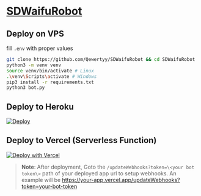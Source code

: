 # [SDWaifuRobot](https://t.me/SDWaifuRobot)


## Deploy on VPS
fill `.env` with proper values
```bash
git clone https://github.com/Qewertyy/SDWaifuRobot && cd SDWaifuRobot
python3 -m venv venv
source venv/bin/activate # Linux
.\venv\Scripts\activate # Windows
pip3 install -r requirements.txt
python3 bot.py
```

## Deploy to Heroku
[![Deploy](https://www.herokucdn.com/deploy/button.svg)](https://dashboard.heroku.com/new?template=https://github.com/Qewertyy/SDWaifuRobot)

## Deploy to Vercel (Serverless Function)
[![Deploy with Vercel](https://vercel.com/button)](https://vercel.com/new/clone)

> **Note**: After deployment, Goto the `/updateWebhooks?token=\<your bot token\>`  path of your deployed app url to setup webhooks.
> An example will be https://your-app.vercel.app/updateWebhooks?token=your-bot-token